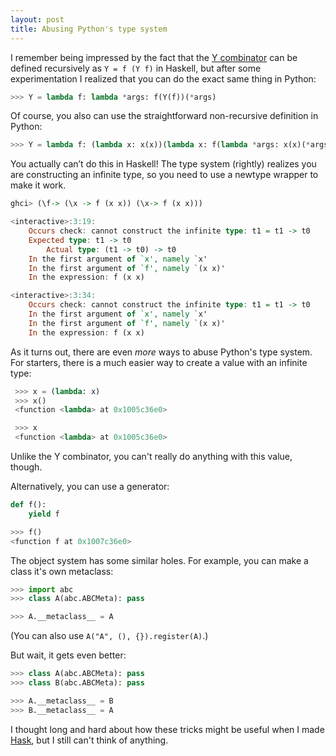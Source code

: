 ```yaml
---
layout: post
title: Abusing Python's type system
---
```


I remember being impressed by the fact that the [Y
combinator](https://en.wikipedia.org/wiki/Fixed-point_combinator#Fixed_point_combinators_in_lambda_calculus)
can be defined recursively as `Y = f (Y f)` in Haskell, but after some
experimentation I realized that you can do the exact same thing in Python:

```python
>>> Y = lambda f: lambda *args: f(Y(f))(*args)
```

Of course, you also can use the straightforward non-recursive definition in
Python:

```python
>>> Y = lambda f: (lambda x: x(x))(lambda x: f(lambda *args: x(x)(*args)))
```

You actually can’t do this in Haskell! The type system (rightly) realizes you
are constructing an infinite type, so you need to use a newtype wrapper to make
it work.

```haskell
ghci> (\f-> (\x -> f (x x)) (\x-> f (x x)))

<interactive>:3:19:
    Occurs check: cannot construct the infinite type: t1 = t1 -> t0
    Expected type: t1 -> t0
        Actual type: (t1 -> t0) -> t0
    In the first argument of `x', namely `x'
    In the first argument of `f', namely `(x x)'
    In the expression: f (x x)

<interactive>:3:34:
    Occurs check: cannot construct the infinite type: t1 = t1 -> t0
    In the first argument of `x', namely `x'
    In the first argument of `f', namely `(x x)'
    In the expression: f (x x)
```

As it turns out, there are even _more_ ways to abuse Python's type system. For
starters, there is a much easier way to create a value with an infinite type:

```python
 >>> x = (lambda: x)
 >>> x()
 <function <lambda> at 0x1005c36e0>

 >>> x
 <function <lambda> at 0x1005c36e0>
```

Unlike the Y combinator, you can't really do anything with this value, though.

Alternatively, you can use a generator:

```python
def f():
    yield f

>>> f()
<function f at 0x1007c36e0>
```

The object system has some similar holes. For example, you can make a class
it's own metaclass:

```python
>>> import abc
>>> class A(abc.ABCMeta): pass

>>> A.__metaclass__ = A
```

(You can also use `A("A", (), {}).register(A)`.)

But wait, it gets even better:

```python
>>> class A(abc.ABCMeta): pass
>>> class B(abc.ABCMeta): pass

>>> A.__metaclass__ = B
>>> B.__metaclass__ = A
```

I thought long and hard about how these tricks might be useful when I made
[Hask](https://github.com/billpmurphy/hask), but I still can't think of
anything.
